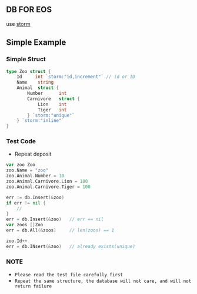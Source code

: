## DB FOR EOS
 use [storm][1]

## Simple Example

### Simple Struct 
``` go
type Zoo struct {
	Id     int `storm:"id,increment"` // id or ID 
	Name    string
	Animal  struct {
	    Number      int
		Carnivore   struct {
			Lion    int
			Tiger   int
		} `storm:"unique"`
	} `storm:"inline"`
}

``` 

### Test Code

- Repeat deposit

``` go
var zoo Zoo
zoo.Name = "zoo"
zoo.Animal.Number = 10
zoo.Animal.Carnivore.Lion = 100
zoo.Animal.Carnivore.Tiger = 100

err := db.Insert(&zoo)
if err != nil {
    //
}
err = db.Insert(&zoo)   // err == nil
var zoos []Zoo
err = db.All(&zoos)     // len(zoos) == 1

zoo.Id++
err = db.INsert(&zoo)   // already exists(unique)

```


### NOTE
- `Please read the test file carefully first`
- `Repeat the same structure, the database will not care, and will not return failure`

[1]: https://github.com/asdine/storm
